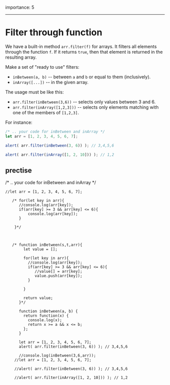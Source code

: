 importance: 5

---

# Filter through function

We have a built-in method `arr.filter(f)` for arrays. It filters all elements through the function `f`. If it returns `true`, then that element is returned in the resulting array.

Make a set of "ready to use" filters:

- `inBetween(a, b)` -- between `a` and `b` or equal to them (inclusively).
- `inArray([...])` -- in the given array.

The usage must be like this:

- `arr.filter(inBetween(3,6))` -- selects only values between 3 and 6.
- `arr.filter(inArray([1,2,3]))` -- selects only elements matching with one of the members of `[1,2,3]`.

For instance:

```js
/* .. your code for inBetween and inArray */
let arr = [1, 2, 3, 4, 5, 6, 7];

alert( arr.filter(inBetween(3, 6)) ); // 3,4,5,6

alert( arr.filter(inArray([1, 2, 10])) ); // 1,2
```

## prectise ##

/* .. your code for inBetween and inArray */

    //let arr = [1, 2, 3, 4, 5, 6, 7];

       /* for(let key in arr){
          //console.log(arr[key]);
          if(arr[key] >= 3 && arr[key] <= 6){
              console.log(arr[key]);
          }

        }*/



       /* function inBetween(s,t,arr){
            let value = [];

            for(let key in arr){
              //console.log(arr[key]);
              if(arr[key] >= 3 && arr[key] <= 6){
                 //value[] = arr[key];
                 value.push(arr[key]);
              }

            }

            return value;
          }*/

          function inBetween(a, b) {
            return function(x) {
              console.log(x);
              return x >= a && x <= b;
            };
          }

          let arr = [1, 2, 3, 4, 5, 6, 7];
          alert( arr.filter(inBetween(3, 6)) ); // 3,4,5,6

          //console.log(inBetween(3,6,arr));
        //let arr = [1, 2, 3, 4, 5, 6, 7];

        //alert( arr.filter(inBetween(3, 6)) ); // 3,4,5,6

        //alert( arr.filter(inArray([1, 2, 10])) ); // 1,2


